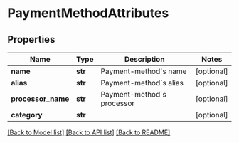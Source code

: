 # PaymentMethodAttributes

## Properties
Name | Type | Description | Notes
------------ | ------------- | ------------- | -------------
**name** | **str** | Payment-method&#x60;s name | [optional] 
**alias** | **str** | Payment-method&#x60;s alias | [optional] 
**processor_name** | **str** | Payment-method&#x60;s processor | [optional] 
**category** | **str** |  | [optional] 

[[Back to Model list]](../README.md#documentation-for-models) [[Back to API list]](../README.md#documentation-for-api-endpoints) [[Back to README]](../README.md)


